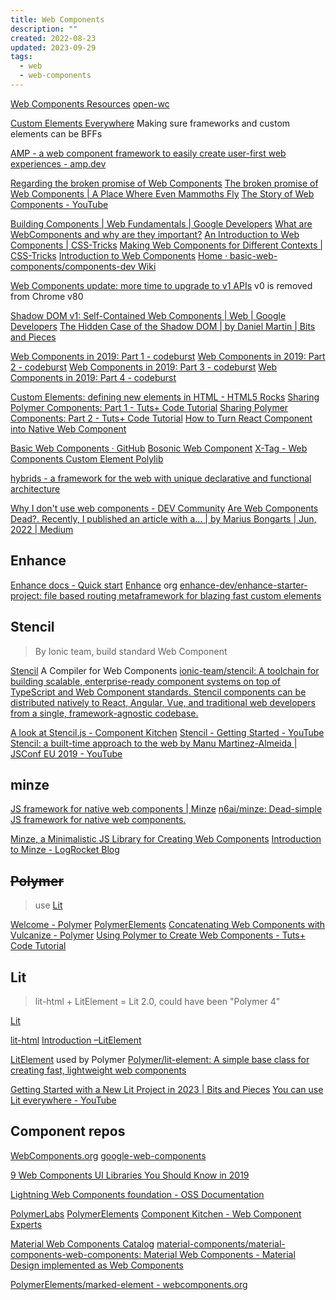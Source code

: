 ```yaml
---
title: Web Components
description: ""
created: 2022-08-23
updated: 2023-09-29
tags:
  - web
  - web-components
---
```


[Web Components Resources](http://ebidel.github.io/webcomponents/)
[open-wc](https://open-wc.org/)

[Custom Elements Everywhere](https://custom-elements-everywhere.com/) Making sure frameworks and custom elements can be BFFs

[AMP - a web component framework to easily create user-first web experiences - amp.dev](https://amp.dev/)

[Regarding the broken promise of Web Components](https://robdodson.me/regarding-the-broken-promise-of-web-components/)
[The broken promise of Web Components | A Place Where Even Mammoths Fly](https://dmitriid.com/blog/2017/03/the-broken-promise-of-web-components/)
[The Story of Web Components - YouTube](https://www.youtube.com/watch?v=fKqgdT-KLrM)

[Building Components | Web Fundamentals | Google Developers](https://developers.google.com/web/fundamentals/web-components/)
[What are WebComponents and why are they important?](http://www.revillweb.com/articles/why-web-components-are-important/)
[An Introduction to Web Components | CSS-Tricks](https://css-tricks.com/an-introduction-to-web-components/)
[Making Web Components for Different Contexts | CSS-Tricks](https://css-tricks.com/making-web-components-for-different-contexts/)
[Introduction to Web Components](http://w3c.github.io/webcomponents/explainer/)
[Home · basic-web-components/components-dev Wiki](https://github.com/basic-web-components/components-dev/wiki)

[Web Components update: more time to upgrade to v1 APIs](https://developers.google.com/web/updates/2019/07/web-components-time-to-upgrade) v0 is removed from Chrome v80

[Shadow DOM v1: Self-Contained Web Components | Web | Google Developers](https://developers.google.com/web/fundamentals/getting-started/primers/shadowdom)
[The Hidden Case of the Shadow DOM | by Daniel Martin | Bits and Pieces](https://blog.bitsrc.io/the-hidden-case-of-the-shadow-dom-65d7e211c959)

[Web Components in 2019: Part 1 - codeburst](https://codeburst.io/web-components-in-2019-part-1-6bd7251edce5)
[Web Components in 2019: Part 2 - codeburst](https://codeburst.io/web-components-in-2019-part-2-a7de8c770c5a)
[Web Components in 2019: Part 3 - codeburst](https://codeburst.io/web-components-in-2019-part-3-e725b781a414)
[Web Components in 2019: Part 4 - codeburst](https://codeburst.io/web-components-in-2019-part-4-7fe8e63a4dee)

[Custom Elements: defining new elements in HTML - HTML5 Rocks](http://www.html5rocks.com/en/tutorials/webcomponents/customelements/)
[Sharing Polymer Components: Part 1 - Tuts+ Code Tutorial](http://code.tutsplus.com/tutorials/sharing-polymer-components-part-1--cms-21264)
[Sharing Polymer Components: Part 2 - Tuts+ Code Tutorial](http://code.tutsplus.com/tutorials/sharing-polymer-components-part-2--cms-21497)
[How to Turn React Component into Native Web Component](https://hackernoon.com/how-to-turn-react-component-into-native-web-component-84834315cb24)

[Basic Web Components · GitHub](https://github.com/basic-web-components)
[Bosonic Web Component](http://bosonic.github.io/)
[X-Tag - Web Components Custom Element Polylib](http://x-tags.org/)

[hybrids - a framework for the web with unique declarative and functional architecture](https://hybrids.js.org/#/)

[Why I don't use web components - DEV Community](https://dev.to/richharris/why-i-don-t-use-web-components-2cia)
[Are Web Components Dead?. Recently, I published an article with a… | by Marius Bongarts | Jun, 2022 | Medium](https://levelup.gitconnected.com/are-web-components-dead-12e404e0f4b0)

## Enhance

[Enhance docs - Quick start](https://enhance.dev/docs/)
[Enhance](https://github.com/enhance-dev?type=source) org
[enhance-dev/enhance-starter-project: file based routing metaframework for blazing fast custom elements](https://github.com/enhance-dev/enhance-starter-project)

## Stencil

> By Ionic team, build standard Web Component

[Stencil](https://stenciljs.com/) A Compiler for Web Components
[ionic-team/stencil: A toolchain for building scalable, enterprise-ready component systems on top of TypeScript and Web Component standards. Stencil components can be distributed natively to React, Angular, Vue, and traditional web developers from a single, framework-agnostic codebase.](https://github.com/ionic-team/stencil)

[A look at Stencil.js - Component Kitchen](https://component.kitchen/blog/posts/a-look-at-stenciljs)
[Stencil - Getting Started - YouTube](https://www.youtube.com/playlist?list=PL55RiY5tL51pIQNcOLDjnaQJYuj_GjVSz)
[Stencil: a built-time approach to the web by Manu Martinez-Almeida | JSConf EU 2019 - YouTube](https://www.youtube.com/watch?v=M1F81V-NhP0)

## minze

[JS framework for native web components | Minze](https://minze.dev/)
[n6ai/minze: Dead-simple JS framework for native web components.](https://github.com/n6ai/minze)

[Minze, a Minimalistic JS Library for Creating Web Components](https://www.infoq.com/news/2022/03/minze-web-components-library/)
[Introduction to Minze - LogRocket Blog](https://blog.logrocket.com/introduction-minze/)

## ~~Polymer~~

> use [Lit](#lit)

[Welcome - Polymer](http://www.polymer-project.org/)
[PolymerElements](https://github.com/PolymerElements?page=3)
[Concatenating Web Components with Vulcanize - Polymer](https://www.polymer-project.org/articles/concatenating-web-components.html)
[Using Polymer to Create Web Components - Tuts+ Code Tutorial](http://code.tutsplus.com/tutorials/using-polymer-to-create-web-components--cms-20475)

## Lit

> lit-html + LitElement = Lit 2.0, could have been "Polymer 4"

[Lit](https://lit.dev/)

[lit-html](https://lit-html.polymer-project.org/)
[Introduction –LitElement](https://lit-element.polymer-project.org/guide)

[LitElement](https://lit-element.polymer-project.org/) used by Polymer
[Polymer/lit-element: A simple base class for creating fast, lightweight web components](https://github.com/Polymer/lit-element)

[Getting Started with a New Lit Project in 2023 | Bits and Pieces](https://blog.bitsrc.io/getting-started-with-a-new-lit-project-in-2023-1835ed79a9e9)
[You can use Lit everywhere - YouTube](https://www.youtube.com/watch?v=Jy0dMy2qDMo)

## Component repos

[WebComponents.org](http://webcomponents.org/)
[google-web-components](https://www.webcomponents.org/collection/GoogleWebComponents/google-web-components)

[9 Web Components UI Libraries You Should Know in 2019](https://blog.bitsrc.io/9-web-component-ui-libraries-you-should-know-in-2019-9d4476c3f103)

[Lightning Web Components foundation - OSS Documentation](https://lwc.dev/)

[PolymerLabs](https://github.com/PolymerLabs)
[PolymerElements](https://github.com/PolymerElements)
[Component Kitchen - Web Component Experts](https://component.kitchen/)

[Material Web Components Catalog](https://material-components.github.io/material-components-web-components/demos/index.html)
[material-components/material-components-web-components: Material Web Components - Material Design implemented as Web Components](https://github.com/material-components/material-components-web-components)

[PolymerElements/marked-element - webcomponents.org](https://www.webcomponents.org/element/@polymer/marked-element)
